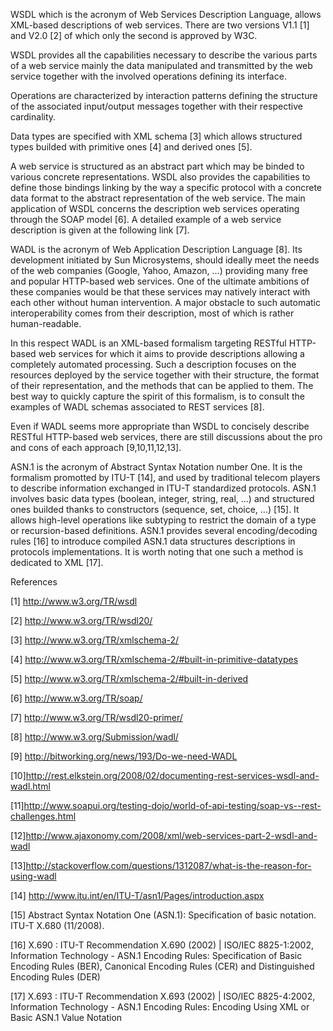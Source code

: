 WSDL which is the acronym of Web Services Description Language, allows
XML-based descriptions of web services. There are two versions V1.1 
[1] and V2.0 [2] of which only the second is approved by W3C. 

WSDL provides all the capabilities necessary to describe the various 
parts of a web service mainly the data manipulated and transmitted by 
the web service together with the involved operations defining its 
interface. 

Operations are characterized by interaction patterns defining the 
structure of the associated input/output messages together with their 
respective cardinality. 

Data types are specified with XML schema [3] which allows structured 
types builded with primitive ones [4] and derived ones [5]. 

A web service is structured as an abstract part which may be binded 
to various concrete representations. WSDL also provides the capabilities 
to define those bindings linking by the way a specific protocol with a 
concrete data format to the abstract representation of the web service. 
The main application of WSDL concerns the description web services 
operating through the SOAP model [6].
A detailed example of a web service description is given at the following 
link [7].

WADL is the acronym of Web Application Description Language [8].
Its development initiated by Sun Microsystems, should ideally meet the 
needs of the web companies (Google, Yahoo, Amazon, …)  providing many 
free and popular HTTP-based web services. One of the ultimate ambitions 
of these companies would be that these services may natively interact 
with each other without human intervention. A major obstacle to such 
automatic interoperability comes from their description, most of which 
is rather human-readable. 

In this respect WADL is an XML-based formalism targeting RESTful HTTP-based 
web services for which it aims to provide descriptions allowing a completely 
automated processing. Such a description focuses on the resources deployed 
by the service together with their structure, the format of their representation, 
and the methods that can be applied to them. The best way to quickly capture 
the spirit of this formalism, is to consult the examples of WADL schemas 
associated to REST services [8]. 

Even if WADL seems more appropriate than WSDL to concisely describe RESTful 
HTTP-based web services, there are still discussions about the pro and cons 
of each approach [9,10,11,12,13]. 

ASN.1 is the acronym of Abstract Syntax Notation number One. It is the formalism 
promotted by ITU-T [14], and used by traditional telecom players to describe 
information exchanged in ITU-T standardized protocols. ASN.1 involves basic 
data types (boolean, integer, string,  real, …) and structured ones builded 
thanks to constructors (sequence, set, choice, …) [15]. It allows high-level 
operations like subtyping to restrict the domain of a type or recursion-based 
definitions. ASN.1 provides several encoding/decoding rules [16] to introduce 
compiled ASN.1 data structures descriptions in protocols implementations. 
It is worth noting that one such a method is dedicated to XML [17].


References 

[1] http://www.w3.org/TR/wsdl

[2] http://www.w3.org/TR/wsdl20/

[3] http://www.w3.org/TR/xmlschema-2/

[4] http://www.w3.org/TR/xmlschema-2/#built-in-primitive-datatypes

[5] http://www.w3.org/TR/xmlschema-2/#built-in-derived

[6] http://www.w3.org/TR/soap/

[7] http://www.w3.org/TR/wsdl20-primer/

[8] http://www.w3.org/Submission/wadl/

[9] http://bitworking.org/news/193/Do-we-need-WADL

[10]http://rest.elkstein.org/2008/02/documenting-rest-services-wsdl-and-wadl.html

[11]http://www.soapui.org/testing-dojo/world-of-api-testing/soap-vs--rest-challenges.html

[12]http://www.ajaxonomy.com/2008/xml/web-services-part-2-wsdl-and-wadl

[13]http://stackoverflow.com/questions/1312087/what-is-the-reason-for-using-wadl

[14] http://www.itu.int/en/ITU-T/asn1/Pages/introduction.aspx

[15] Abstract Syntax Notation One (ASN.1): Specification of basic notation. ITU-T X.680 (11/2008).

[16] X.690 : ITU-T Recommendation X.690 (2002) | ISO/IEC 8825-1:2002, Information Technology - ASN.1 Encoding Rules: Specification of Basic Encoding Rules (BER), Canonical Encoding Rules (CER) and Distinguished Encoding Rules (DER)

[17] X.693 : ITU-T Recommendation X.693 (2002) | ISO/IEC 8825-4:2002, Information Technology - ASN.1 Encoding Rules: Encoding Using XML or Basic ASN.1 Value Notation



